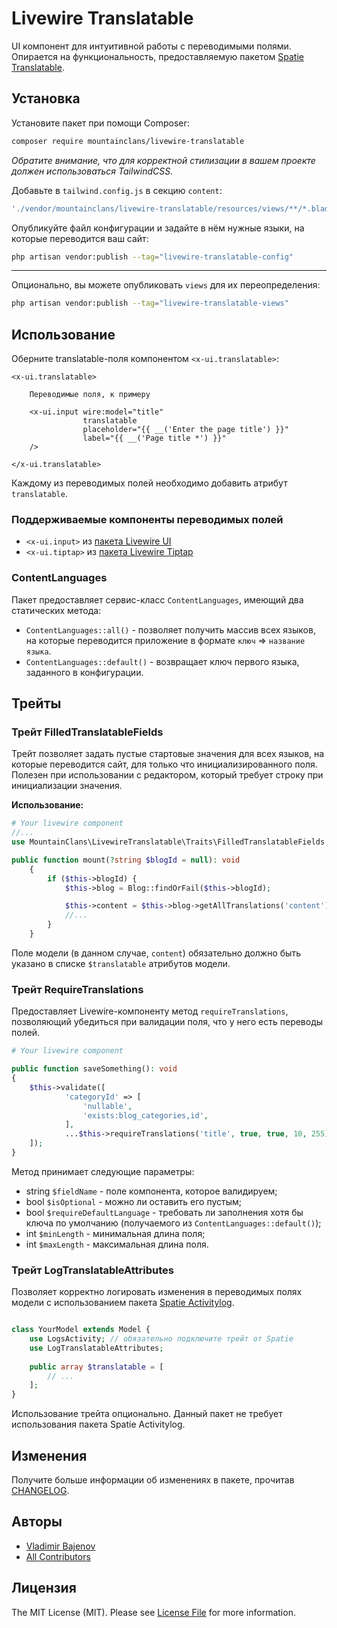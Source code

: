 # Livewire Translatable

UI компонент для интуитивной работы с переводимыми полями. Опирается на функциональность, предоставляемую пакетом [Spatie Translatable](https://github.com/spatie/laravel-translatable).

## Установка

Установите пакет при помощи Composer:

```bash
composer require mountainclans/livewire-translatable
```

_Обратите внимание, что для корректной стилизации в вашем проекте должен использоваться TailwindCSS._

Добавьте в `tailwind.config.js` в секцию `content`:

```js
'./vendor/mountainclans/livewire-translatable/resources/views/**/*.blade.php'
```


Опубликуйте файл конфигурации и задайте в нём нужные языки, на которые переводится ваш сайт:

```bash
php artisan vendor:publish --tag="livewire-translatable-config"
```

---

Опционально, вы можете опубликовать `views` для их переопределения:

```bash
php artisan vendor:publish --tag="livewire-translatable-views"
```

## Использование

Оберните translatable-поля компонентом `<x-ui.translatable>`:

```bladehtml
<x-ui.translatable>
    
    Переводимые поля, к примеру
    
    <x-ui.input wire:model="title" 
                translatable
                placeholder="{{ __('Enter the page title') }}"
                label="{{ __('Page title *') }}"
    />
    
</x-ui.translatable>
```

Каждому из переводимых полей необходимо добавить атрибут `translatable`. 

### Поддерживаемые компоненты переводимых полей

- `<x-ui.input>` из [пакета Livewire UI](https://github.com/mountainclans/livewire-ui?tab=readme-ov-file#input) 
- `<x-ui.tiptap>` из [пакета Livewire Tiptap](https://github.com/mountainclans/livewire-tiptap)

### ContentLanguages

Пакет предоставляет сервис-класс `ContentLanguages`, имеющий два статических метода:

- `ContentLanguages::all()` - позволяет получить массив всех языков, на которые переводится приложение в формате `ключ` => `название языка`.
- `ContentLanguages::default()` - возвращает ключ первого языка, заданного в конфигурации.

## Трейты

### Трейт FilledTranslatableFields 
Трейт позволяет задать пустые стартовые значения для всех языков, на которые переводится сайт, для только что инициализированного поля. Полезен при использовании с редактором, который требует строку при инициализации значения. 

**Использование:**

```php
# Your livewire component
//...
use MountainClans\LivewireTranslatable\Traits\FilledTranslatableFields;

public function mount(?string $blogId = null): void
    {
        if ($this->blogId) {
            $this->blog = Blog::findOrFail($this->blogId);

            $this->content = $this->blog->getAllTranslations('content');
            //...
        }
    }
```

Поле модели (в данном случае, `content`) обязательно должно быть указано в списке `$translatable` атрибутов модели.

### Трейт RequireTranslations

Предоставляет Livewire-компоненту метод `requireTranslations`, позволяющий убедиться при валидации поля, что у него есть переводы полей.

```php
# Your livewire component

public function saveSomething(): void
{
    $this->validate([
            'categoryId' => [
                'nullable',
                'exists:blog_categories,id',
            ],
            ...$this->requireTranslations('title', true, true, 10, 255),
    ]);
}
```

Метод принимает следующие параметры:

- string `$fieldName` - поле компонента, которое валидируем;
- bool `$isOptional` - можно ли оставить его пустым;
- bool `$requireDefaultLanguage` - требовать ли заполнения хотя бы ключа по умолчанию (получаемого из `ContentLanguages::default()`);
- int `$minLength` - минимальная длина поля;
- int `$maxLength` - максимальная длина поля.

### Трейт LogTranslatableAttributes

Позволяет корректно логировать изменения в переводимых полях модели с использованием пакета [Spatie Activitylog](https://github.com/spatie/laravel-activitylog). 

```php 

class YourModel extends Model {
    use LogsActivity; // обязательно подключите трейт от Spatie
    use LogTranslatableAttributes;
    
    public array $translatable = [
        // ... 
    ];
}

```

Использование трейта опционально. Данный пакет не требует использования пакета Spatie Activitylog.

## Изменения

Получите больше информации об изменениях в пакете, прочитав [CHANGELOG](CHANGELOG.md).

## Авторы

- [Vladimir Bajenov](https://github.com/mountainclans)
- [All Contributors](../../contributors)

## Лицензия

The MIT License (MIT). Please see [License File](LICENSE.md) for more information.
